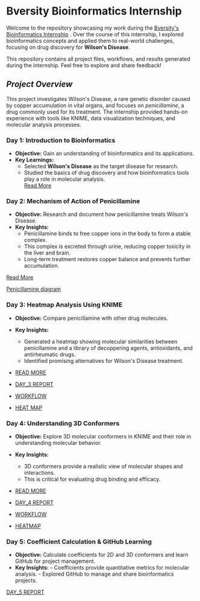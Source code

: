 # **Bversity Bioinformatics Internship**

Welcome to the repository showcasing my work during the <ins>Bversity's Bioinformatics Internship</ins> . Over the course of this internship, I explored bioinformatics concepts and applied them to real-world challenges, focusing on drug discovery for **Wilson's Disease**.

This repository contains all project files, workflows, and results generated during the internship. Feel free to explore and share feedback!

## _**Project Overview**_

This project investigates Wilson's Disease, a rare genetic disorder caused by copper accumulation in vital organs, and focuses on _penicillamine_, a drug commonly used for its treatment.
The internship provided hands-on experience with tools like KNIME, data visualization techniques, and molecular analysis processes.

### **Day 1: Introduction to Bioinformatics**  
- **Objective:** Gain an understanding of bioinformatics and its applications.  
- **Key Learnings:**  
  - Selected **Wilson's Disease** as the target disease for research.  
  - Studied the basics of drug discovery and how bioinformatics tools play a role in molecular analysis.  
[Read More](DAY_1/notes.md)

### **Day 2: Mechanism of Action of Penicillamine**
- **Objective:** Research and document how penicillamine treats Wilson's Disease.
- **Key Insights:**
  - Penicillamine binds to free copper ions in the body to form a stable complex.
  - This complex is excreted through urine, reducing copper toxicity in the liver and brain.
  - Long-term treatment restores copper balance and prevents further accumulation.

[Read More](DAY_2/penicillamine.md)

[Penicillamine diagram](DAY_2/Penicillamine_Diagram.png)

### **Day 3: Heatmap Analysis Using KNIME**  
- **Objective:** Compare penicillamine with other drug molecules.
- **Key Insights:**
   - Generated a heatmap showing molecular similarities between penicillamine and a library of decoppering agents, antioxidants, and antirheumatic drugs.
   - Identified promising alternatives for Wilson's Disease treatment.

- [READ MORE](DAY_3/KNIME_Workflow.knime.md)
- [DAY_3 REPORT](DAY_3/REPORT_1.docx)
- [WORKFLOW](DAY_3/workflow-1.png)
- [HEAT MAP](DAY_3/Heatmap-1.png)

### **Day 4: Understanding 3D Conformers**
- **Objective:** Explore 3D molecular conformers in KNIME and their role in understanding molecular behavior.
- **Key Insights:**
     - 3D conformers provide a realistic view of molecular shapes and interactions.
     - This is critical for evaluating drug binding and efficacy.

- [READ MORE](DAY_4/3D_Conformers.md)
- [DAY_4 REPORT](DAY_4/REPORT-2.docx)
- [WORKFLOW](DAY_4/workflow-2.png)
- [HEATMAP](DAY_4/heatmap-2.png)

### **Day 5: Coefficient Calculation & GitHub Learning**
- **Objective:** Calculate coefficients for 2D and 3D conformers and learn GitHub for project management.
- **Key Insights:**
      - Coefficients provide quantitative metrics for molecular analysis.
      - Explored GitHub to manage and share bioinformatics projects.

 [DAY_5 REPORT](DAY_5/REPORT-3.docx)

